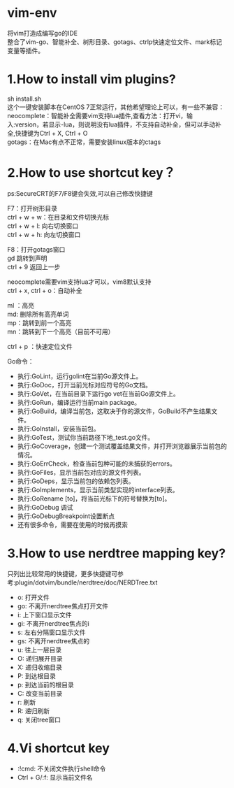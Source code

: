 # vim-env
将vim打造成编写go的IDE  
整合了vim-go、智能补全、树形目录、gotags、ctrlp快速定位文件、mark标记变量等插件。  
  
# 1.How to install vim plugins? 
sh install.sh   
这个一键安装脚本在CentOS 7正常运行，其他希望理论上可以，有一些不兼容：  
neocomplete：智能补全需要vim支持lua插件,查看方法：打开vi，输入:version，若显示-lua，则说明没有lua插件，不支持自动补全，但可以手动补全,快捷键为Ctrl + X, Ctrl + O  
gotags：在Mac有点不正常，需要安装linux版本的ctags  
 
# 2.How to use shortcut key？ 
  
ps:SecureCRT的F7/F8键会失效,可以自己修改快捷键  
  
F7：打开树形目录  
	ctrl + w + w：在目录和文件切换光标  
	ctrl + w + l: 向右切换窗口  
	ctrl + w + h: 向左切换窗口  
  
F8：打开gotags窗口  
	gd 跳转到声明  
	ctrl + 9 返回上一步  
  
neocomplete需要vim支持lua才可以，vim8默认支持  
ctrl + x, ctrl + o：自动补全  
  
ml ：高亮  
md: 删除所有高亮单词  
mp：跳转到前一个高亮  
mn：跳转到下一个高亮（目前不可用）  
  
ctrl + p ：快速定位文件  
  
Go命令：  
- 执行:GoLint，运行golint在当前Go源文件上。  
- 执行:GoDoc，打开当前光标对应符号的Go文档。  
- 执行:GoVet，在当前目录下运行go vet在当前Go源文件上。  
- 执行:GoRun，编译运行当前main package。  
- 执行:GoBuild，编译当前包，这取决于你的源文件，GoBuild不产生结果文件。  
- 执行:GoInstall，安装当前包。  
- 执行:GoTest，测试你当前路径下地\_test.go文件。  
- 执行:GoCoverage，创建一个测试覆盖结果文件，并打开浏览器展示当前包的情况。  
- 执行:GoErrCheck，检查当前包种可能的未捕获的errors。  
- 执行:GoFiles，显示当前包对应的源文件列表。  
- 执行:GoDeps，显示当前包的依赖包列表。  
- 执行:GoImplements，显示当前类型实现的interface列表。  
- 执行:GoRename [to]，将当前光标下的符号替换为[to]。  
- 执行:GoDebug 调试  
- 执行:GoDebugBreakpoint设置断点  
- 还有很多命令，需要在使用的时候再摸索  

# 3.How to use nerdtree mapping key?
只列出比较常用的快捷键，更多快捷键可参考:plugin/dotvim/bundle/nerdtree/doc/NERDTree.txt
- o: 打开文件
- go: 不离开nerdtree焦点打开文件
- i: 上下窗口显示文件
- gi: 不离开nerdtree焦点的i
- s: 左右分隔窗口显示文件
- gs: 不离开nerdtree焦点的
- u: 往上一层目录
- O: 递归展开目录
- X: 递归收缩目录
- P: 到达根目录
- p: 到达当前的根目录
- C: 改变当前目录
- r: 刷新
- R: 递归刷新
- q: 关闭tree窗口

# 4.Vi shortcut key
- :!cmd: 不关闭文件执行shell命令
- Ctrl + G/:f: 显示当前文件名

